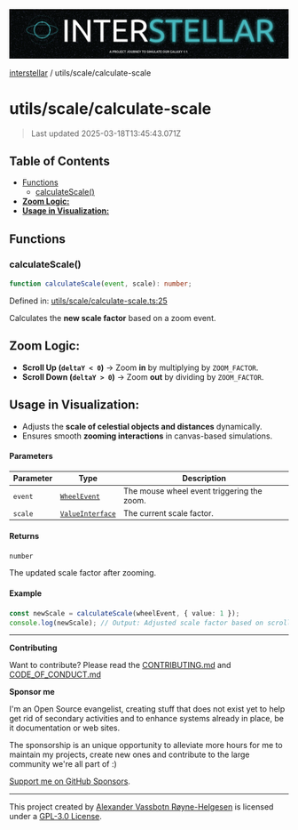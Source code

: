 <div>
  <img alt="SPECCER logo" src="https://raw.githubusercontent.com/phun-ky/interstellar/main/public/interstellar-header.png" style="max-height:120px;" />
</div>

[interstellar](../../README.md) / utils/scale/calculate-scale

# utils/scale/calculate-scale

> Last updated 2025-03-18T13:45:43.071Z

## Table of Contents

- [Functions](#functions)
  - [calculateScale()](#calculatescale)
- [**Zoom Logic:**](#zoom-logic)
- [**Usage in Visualization:**](#usage-in-visualization)

## Functions

### calculateScale()

```ts
function calculateScale(event, scale): number;
```

Defined in:
[utils/scale/calculate-scale.ts:25](https://github.com/phun-ky/interstellar/blob/main/src/utils/scale/calculate-scale.ts#L25)

Calculates the **new scale factor** based on a zoom event.

## **Zoom Logic:**

- **Scroll Up (`deltaY < 0`)** → Zoom **in** by multiplying by `ZOOM_FACTOR`.
- **Scroll Down (`deltaY > 0`)** → Zoom **out** by dividing by `ZOOM_FACTOR`.

## **Usage in Visualization:**

- Adjusts the **scale of celestial objects and distances** dynamically.
- Ensures smooth **zooming interactions** in canvas-based simulations.

#### Parameters

| Parameter | Type                                                                  | Description                                |
| --------- | --------------------------------------------------------------------- | ------------------------------------------ |
| `event`   | [`WheelEvent`](https://developer.mozilla.org/docs/Web/API/WheelEvent) | The mouse wheel event triggering the zoom. |
| `scale`   | [`ValueInterface`](../../types/distance.md#valueinterface)            | The current scale factor.                  |

#### Returns

`number`

The updated scale factor after zooming.

#### Example

```ts
const newScale = calculateScale(wheelEvent, { value: 1 });
console.log(newScale); // Output: Adjusted scale factor based on scroll direction
```

---

**Contributing**

Want to contribute? Please read the
[CONTRIBUTING.md](https://github.com/phun-ky/interstellar/blob/main/CONTRIBUTING.md)
and
[CODE_OF_CONDUCT.md](https://github.com/phun-ky/interstellar/blob/main/CODE_OF_CONDUCT.md)

**Sponsor me**

I'm an Open Source evangelist, creating stuff that does not exist yet to help
get rid of secondary activities and to enhance systems already in place, be it
documentation or web sites.

The sponsorship is an unique opportunity to alleviate more hours for me to
maintain my projects, create new ones and contribute to the large community
we're all part of :)

[Support me on GitHub Sponsors](https://github.com/sponsors/phun-ky).

---

This project created by [Alexander Vassbotn Røyne-Helgesen](http://phun-ky.net)
is licensed under a
[GPL-3.0 License](https://choosealicense.com/licenses/gpl-3.0/).
